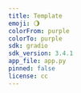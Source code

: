 ```yaml
---
title: Template
emoji: 🌖
colorFrom: purple
colorTo: purple
sdk: gradio
sdk_version: 3.4.1
app_file: app.py
pinned: false
license: cc
---
```


